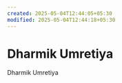```yaml
---
created: 2025-05-04T12:44:05+05:30
modified: 2025-05-04T12:44:18+05:30
---
```


# Dharmik Umretiya

Dharmik Umretiya
